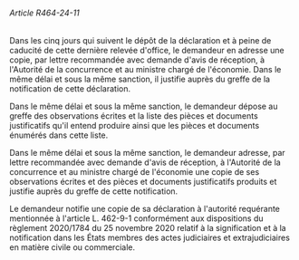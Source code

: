 ###### Article R464-24-11

Dans les cinq jours qui suivent le dépôt de la déclaration et à peine de caducité de cette dernière relevée d'office, le demandeur en adresse une copie, par lettre recommandée avec demande d'avis de réception, à l'Autorité de la concurrence et au ministre chargé de l'économie. Dans le même délai et sous la même sanction, il justifie auprès du greffe de la notification de cette déclaration.

Dans le même délai et sous la même sanction, le demandeur dépose au greffe des observations écrites et la liste des pièces et documents justificatifs qu'il entend produire ainsi que les pièces et documents énumérés dans cette liste.

Dans le même délai et sous la même sanction, le demandeur adresse, par lettre recommandée avec demande d'avis de réception, à l'Autorité de la concurrence et au ministre chargé de l'économie une copie de ses observations écrites et des pièces et documents justificatifs produits et justifie auprès du greffe de cette notification.

Le demandeur notifie une copie de sa déclaration à l'autorité requérante mentionnée à l'article L. 462-9-1 conformément aux dispositions du règlement 2020/1784 du 25 novembre 2020 relatif à la signification et à la notification dans les États membres des actes judiciaires et extrajudiciaires en matière civile ou commerciale.

